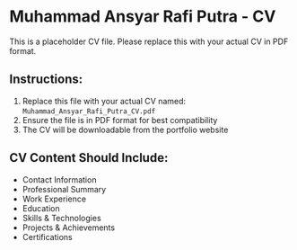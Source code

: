 # Muhammad Ansyar Rafi Putra - CV

This is a placeholder CV file. Please replace this with your actual CV in PDF format.

## Instructions:

1. Replace this file with your actual CV named: `Muhammad_Ansyar_Rafi_Putra_CV.pdf`
2. Ensure the file is in PDF format for best compatibility
3. The CV will be downloadable from the portfolio website

## CV Content Should Include:

- Contact Information
- Professional Summary
- Work Experience
- Education
- Skills & Technologies
- Projects & Achievements
- Certifications
